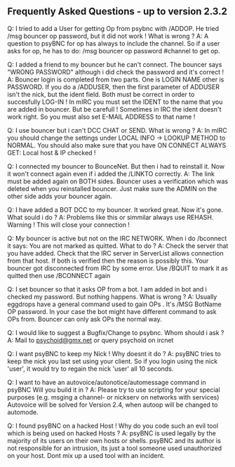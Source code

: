 Frequently Asked Questions - up to version 2.3.2
--------------------------

Q: I tried to add a User for getting Op from psybnc with /ADDOP.
   He tried /msg bouncer op password, but it did not work ! What is
   wrong ?
A: A question to psyBNC for op has always to include the channel.
   So if a user asks for op, he has to do:
   /msg bouncer op password #channel
   to get op.

Q: I added a friend to my bouncer but he can't connect. The bouncer says 
   "WRONG PASSWORD" although i did check the password and it's correct !
A: Bouncer login is completed from two parts. One is LOGIN NAME other is PASSWORD.
   If you do a /ADDUSER, then the first parameter of ADDUSER isn't the nick, but
   the ident field.
   Both must be correct in order to succesfully LOG-IN ! In mIRC you must set the 
   IDENT to the name that you are added in bouncer. But be carefull ! Sometimes in 
   IRC the ident doesn't work right. So you must also set E-MAIL ADDRESS to that 
   name !

Q: I use bouncer but i can't DCC CHAT or SEND. What is wrong ?
A: In mIRC you should change the settings under LOCAL INFO -> LOOKUP METHOD to NORMAL. 
   You should also make sure that you have ON CONNECT ALWAYS GET: Local host & IP 
   checked !

Q: I connected my bouncer to BounceNet. But then i had to reinstall it. Now it won't 
   connect again even if i added the /LINKTO correctly.
A: The link must be added again on BOTH sides. Bouncer uses a verification which was 
   deleted when you reinstalled bouncer. Just make sure the ADMIN on the other side 
   adds your bouncer again.

Q: I have added a BOT DCC to my bouncer. It worked great. Now it's gone. What sould i 
   do ?
A: Problems like this or simmilar always use REHASH. Warning ! This will close your 
   connection !

Q: My bouncer is active but not on the IRC NETWORK. When i do /bconnect it says: 
   You are not marked as quitted. 
   What to do ?
A: Check the server that you have added. Check that the IRC server in ServerList 
   allows connection from that host. If both is verified then the reason is possibly 
   this. Your bouncer got disconnected from IRC by some error. Use /BQUIT to mark 
   it as quitted then use /BCONNECT again 

Q: I set bouncer so that it asks OP from a bot. I am added in bot and i checked my 
   password. But nothing happens. What is wrong ?
A: Usually eggdrops have a general command used to gain OPs . It's 
   /MSG BotName OP password. In your case the bot might have different command to 
   ask OPs from. Bouncer can only ask OPs the normal way.

Q: I would like to suggest a Bugfix/Change to psybnc. Whom should i ask ?
A: Mail to psychoid@gmx.net or query psychoid on ircnet

Q: I want psyBNC to keep my Nick ! Why doesnt it do ?
A: psyBNC tries to keep the nick you last set using your client. So if you login 
   using the nick 'user', it would try to regain the nick 'user' all 10 seconds.
   
Q: I want to have an autovoice/autonotice/automessage command in psyBNC
   Will you build it in ?
A: Please try to use scripting for your special purposes (e.g. msging 
   a channel- or nickserv on networks with services)
   Autovoice will be solved for Version 2.4, when autoop will be 
   changed to automode.

Q: I found psyBNC on a hacked Host ! Why do you code such an evil tool
   which is being used on hacked Hosts ?
A: psyBNC is used legally by the majority of its users on their own hosts or
   shells. psyBNC and its author is not responsible for an intrusion, its just
   a tool someone used unauthorized on your host. Dont mix up a used tool
   with an incident.
